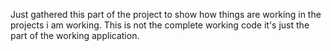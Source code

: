 Just gathered this part of the project to show how things are working in the projects i am working. 
This is not the complete working code it's just the part of the working application.
